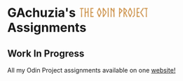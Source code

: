 <div style="margin-right:0">
 <h1> GAchuzia's <img src="Media\odin-project-logo.png" height="24"> Assignments</h1> 
</div>

## Work In Progress
All my Odin Project assignments available on one [website!](URL) 
